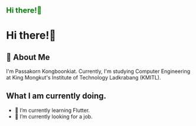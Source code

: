 <span style="color:green;font-weight:700;font-size:20px">Hi there!👋</span>
# Hi there!👋
## 💬 About Me
I'm Passakorn Kongboonkiat. Currently, I'm studying Computer Engineering at King Mongkut's Institute of Technology Ladkrabang (KMITL).

## What I am currently doing.
- 🌱 I’m currently learning Flutter.
- 🔭 I’m currently looking for a job.
<!--
**Pskmax/Pskmax** is a ✨ _special_ ✨ repository because its `README.md` (this file) appears on your GitHub profile.

Here are some ideas to get you started:

- 🔭 I’m currently working on ...
- 🌱 I’m currently learning ...
- 👯 I’m looking to collaborate on ...
- 🤔 I’m looking for help with ...
- 💬 Ask me about ...
- 📫 How to reach me: ...
- 😄 Pronouns: ...
- ⚡ Fun fact: ...
-->
